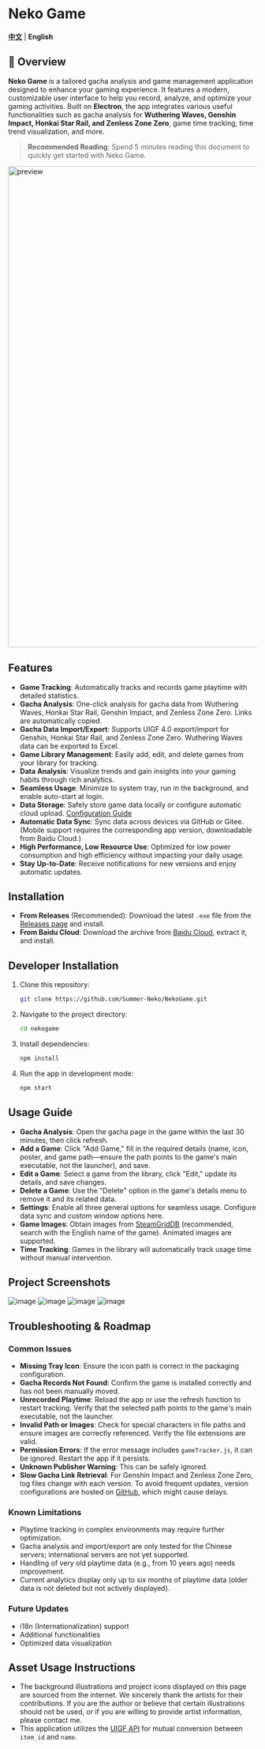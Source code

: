 # Neko Game

**[中文](README.md)** | **English**

## 📝 Overview

**Neko Game** is a tailored gacha analysis and game management application designed to enhance your gaming experience. It features a modern, customizable user interface to help you record, analyze, and optimize your gaming activities. Built on **Electron**, the app integrates various useful functionalities such as gacha analysis for **Wuthering Waves, Genshin Impact, Honkai Star Rail, and Zenless Zone Zero**, game time tracking, time trend visualization, and more.

> **Recommended Reading**: Spend 5 minutes reading this document to quickly get started with Neko Game.

<img width="974" alt="preview" src="https://github.com/user-attachments/assets/02593354-a4c5-4a41-89fe-e0f51591fc13">

## Features
- **Game Tracking**: Automatically tracks and records game playtime with detailed statistics.
- **Gacha Analysis**: One-click analysis for gacha data from Wuthering Waves, Honkai Star Rail, Genshin Impact, and Zenless Zone Zero. Links are automatically copied.
- **Gacha Data Import/Export**: Supports UIGF 4.0 export/import for Genshin, Honkai Star Rail, and Zenless Zone Zero. Wuthering Waves data can be exported to Excel.
- **Game Library Management**: Easily add, edit, and delete games from your library for tracking.
- **Data Analysis**: Visualize trends and gain insights into your gaming habits through rich analytics.
- **Seamless Usage**: Minimize to system tray, run in the background, and enable auto-start at login.
- **Data Storage**: Safely store game data locally or configure automatic cloud upload. [Configuration Guide](https://gitee.com/sunmmerneko/utils/blob/master/info/infoTips.md)
- **Automatic Data Sync**: Sync data across devices via GitHub or Gitee. (Mobile support requires the corresponding app version, downloadable from Baidu Cloud.)
- **High Performance, Low Resource Use**: Optimized for low power consumption and high efficiency without impacting your daily usage.
- **Stay Up-to-Date**: Receive notifications for new versions and enjoy automatic updates.

## Installation
- **From Releases** (Recommended): Download the latest `.exe` file from the [Releases page](https://github.com/Summer-Neko/NekoGame/releases) and install.
- **From Baidu Cloud**: Download the archive from [Baidu Cloud](https://pan.baidu.com/s/13IdCeOVPxHfxVpq2vO_8kw?pwd=4l1a), extract it, and install.

## Developer Installation
1. Clone this repository:
   ```bash
   git clone https://github.com/Summer-Neko/NekoGame.git
   ```
2. Navigate to the project directory:
   ```bash
   cd nekogame
   ```
3. Install dependencies:
   ```bash
   npm install
   ```
4. Run the app in development mode:
   ```bash
   npm start
   ```

## Usage Guide
- **Gacha Analysis**: Open the gacha page in the game within the last 30 minutes, then click refresh.
- **Add a Game**: Click "Add Game," fill in the required details (name, icon, poster, and game path—ensure the path points to the game's main executable, not the launcher), and save.
- **Edit a Game**: Select a game from the library, click "Edit," update its details, and save changes.
- **Delete a Game**: Use the "Delete" option in the game's details menu to remove it and its related data.
- **Settings**: Enable all three general options for seamless usage. Configure data sync and custom window options here.
- **Game Images**: Obtain images from [SteamGridDB](https://www.steamgriddb.com/) (recommended, search with the English name of the game). Animated images are supported.
- **Time Tracking**: Games in the library will automatically track usage time without manual intervention.

## Project Screenshots
![image](https://github.com/user-attachments/assets/f6dc59a2-a53b-48a4-8c42-cf5c92ca65f2)
![image](https://github.com/user-attachments/assets/8377ee8d-a7e2-4afa-b2ca-d4672d4d268e)
![image](https://github.com/user-attachments/assets/b38468b8-1dee-44ea-8948-8fb78e989989)
![image](https://github.com/user-attachments/assets/19805a17-c749-4c96-973c-49cd2c185a33)

## Troubleshooting & Roadmap
### Common Issues
- **Missing Tray Icon**: Ensure the icon path is correct in the packaging configuration.
- **Gacha Records Not Found**: Confirm the game is installed correctly and has not been manually moved.
- **Unrecorded Playtime**: Reload the app or use the refresh function to restart tracking. Verify that the selected path points to the game's main executable, not the launcher.
- **Invalid Path or Images**: Check for special characters in file paths and ensure images are correctly referenced. Verify the file extensions are valid.
- **Permission Errors**: If the error message includes `gameTracker.js`, it can be ignored. Restart the app if it persists.
- **Unknown Publisher Warning**: This can be safely ignored.
- **Slow Gacha Link Retrieval**: For Genshin Impact and Zenless Zone Zero, log files change with each version. To avoid frequent updates, version configurations are hosted on [GitHub](https://github.com/Summer-Neko/utils/blob/main/GetUrl/version-Genshin.json), which might cause delays.

### Known Limitations
- Playtime tracking in complex environments may require further optimization.
- Gacha analysis and import/export are only tested for the Chinese servers; international servers are not yet supported.
- Handling of very old playtime data (e.g., from 10 years ago) needs improvement.
- Current analytics display only up to six months of playtime data (older data is not deleted but not actively displayed).

### Future Updates
- i18n (Internationalization) support
- Additional functionalities
- Optimized data visualization

## Asset Usage Instructions

- The background illustrations and project icons displayed on this page are sourced from the internet. We sincerely thank the artists for their contributions. If you are the author or believe that certain illustrations should not be used, or if you are willing to provide artist information, please contact me.
- This application utilizes the [UIGF API](https://uigf.org/en/api.html) for mutual conversion between `item_id` and `name`.
